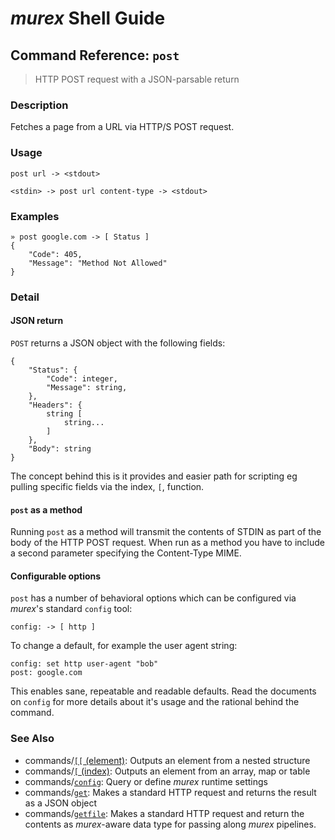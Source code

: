 # _murex_ Shell Guide

## Command Reference: `post`

> HTTP POST request with a JSON-parsable return

### Description

Fetches a page from a URL via HTTP/S POST request.

### Usage

    post url -> <stdout>
    
    <stdin> -> post url content-type -> <stdout>

### Examples

    » post google.com -> [ Status ] 
    {
        "Code": 405,
        "Message": "Method Not Allowed"
    }

### Detail

#### JSON return

`POST` returns a JSON object with the following fields:

    {
        "Status": {
            "Code": integer,
            "Message": string,
        },
        "Headers": {
            string [
                string...
            ]
        },
        "Body": string
    }
    
The concept behind this is it provides and easier path for scripting eg pulling
specific fields via the index, `[`, function.

#### `post` as a method

Running `post` as a method will transmit the contents of STDIN as part of the
body of the HTTP POST request. When run as a method you have to include a second
parameter specifying the Content-Type MIME.

#### Configurable options

`post` has a number of behavioral options which can be configured via _murex_'s
standard `config` tool:

    config: -> [ http ]
    
To change a default, for example the user agent string:

    config: set http user-agent "bob"
    post: google.com
    
This enables sane, repeatable and readable defaults. Read the documents on
`config` for more details about it's usage and the rational behind the command.

### See Also

* commands/[`[[` (element)](../commands/element.md):
  Outputs an element from a nested structure
* commands/[`[` (index)](../commands/index.md):
  Outputs an element from an array, map or table
* commands/[`config`](../commands/config.md):
  Query or define _murex_ runtime settings
* commands/[`get`](../commands/get.md):
  Makes a standard HTTP request and returns the result as a JSON object
* commands/[`getfile`](../commands/getfile.md):
  Makes a standard HTTP request and return the contents as _murex_-aware data type for passing along _murex_ pipelines.
